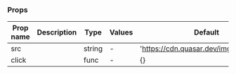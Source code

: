 ### Props

| Prop name | Description | Type   | Values | Default                                  |
| --------- | ----------- | ------ | ------ | ---------------------------------------- |
| src       |             | string | -      | 'https://cdn.quasar.dev/img/avatar5.jpg' |
| click     |             | func   | -      | {}                                       |
